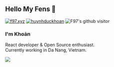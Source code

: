 ## Hello My Fens 👋
[![f97.xyz](https://img.shields.io/badge/Blog-"f97.xyz-lightgrey "f97.xyz")]("https://f97.xyz" "f97.xyz")
[![huynhduckhoan](https://img.shields.io/badge/skype-huynhduckhoan-blue "huynhduckhoan")](https://join.skype.com/invite/niUom6aZDDwa "devcui.com")
![F97's github visitor](https://komarev.com/ghpvc/?username=f97)


### I'm Khoản

React developer & Open Source enthusiast.<br>
Currently working in Da Nang, Vietnam.<br>


<!-- <img src="https://github-readme-stats.vercel.app/api?username=f97&show_icons=true&theme=onedark&show_icons=true&hide_border=true"> -->

<img src="https://github-readme-stats.vercel.app/api/top-langs/?username=anuraghazra&layout=compact&theme=onedark&hide_border=true">

<!-- ![Imgur](https://i.imgur.com/EKizaRG.png)

![Imgur](https://i.imgur.com/7pehdsz.png)
 -->
